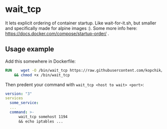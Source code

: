 # wait_tcp

It lets explicit ordering of container startup. Like wait-for-it.sh, but smaller and specifically made for alpine images :). Some more info here: https://docs.docker.com/compose/startup-order/ .


## Usage example

Add this somewhere in Dockerfile:

```Dockerfile
RUN    wget -O /bin/wait_tcp https://raw.githubusercontent.com/kopchik/wait_tcp/master/wait_tcp \
    && chmod +x /bin/wait_tcp
```

Then predent your command with `wait_tcp <host to wait> <port>`:
```yml
version: "3"
services
  some_service:
  ...
  command: >-
      wait_tcp somehost 1194
      && echo iptables ...
```
